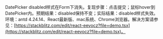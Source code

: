 DatePicker disabled样式在Form下消失。复现步骤：点击提交；鼠标hover到DatePicker内。预期结果：disabled保持不变；实际结果：disabled样式失效。环境：antd 4.24.14、React最新版、mac系统、Chrome浏览器。解决方案请参见：[https://stackblitz.com/edit/react-eevocz?file=demo.tsx](https://stackblitz.com/edit/react-eevocz?file=demo.tsx)。
